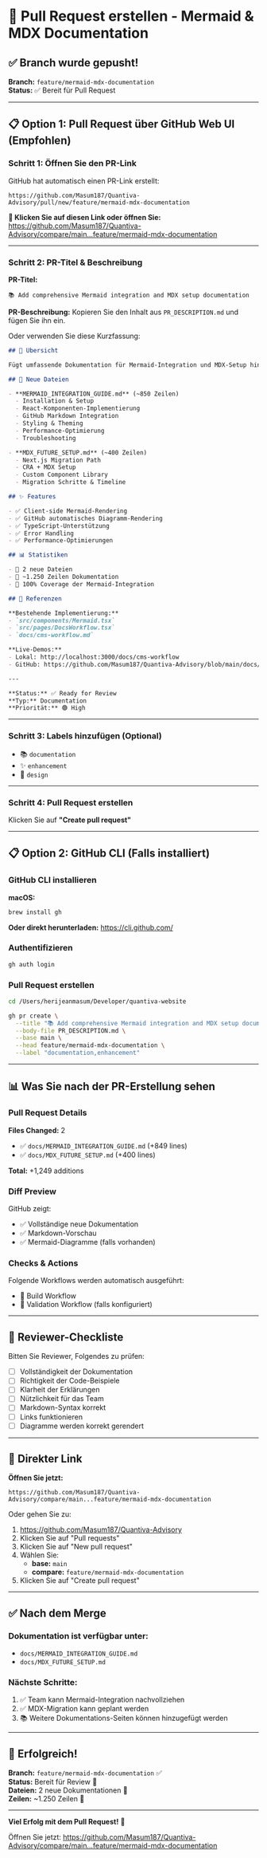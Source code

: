 # 🚀 Pull Request erstellen - Mermaid & MDX Documentation

## ✅ Branch wurde gepusht!

**Branch:** `feature/mermaid-mdx-documentation`  
**Status:** ✅ Bereit für Pull Request

---

## 📋 Option 1: Pull Request über GitHub Web UI (Empfohlen)

### Schritt 1: Öffnen Sie den PR-Link

GitHub hat automatisch einen PR-Link erstellt:

```
https://github.com/Masum187/Quantiva-Advisory/pull/new/feature/mermaid-mdx-documentation
```

**🔗 Klicken Sie auf diesen Link oder öffnen Sie:**
https://github.com/Masum187/Quantiva-Advisory/compare/main...feature/mermaid-mdx-documentation

---

### Schritt 2: PR-Titel & Beschreibung

**PR-Titel:**
```
📚 Add comprehensive Mermaid integration and MDX setup documentation
```

**PR-Beschreibung:**
Kopieren Sie den Inhalt aus `PR_DESCRIPTION.md` und fügen Sie ihn ein.

Oder verwenden Sie diese Kurzfassung:

```markdown
## 🎯 Übersicht

Fügt umfassende Dokumentation für Mermaid-Integration und MDX-Setup hinzu.

## 📄 Neue Dateien

- **MERMAID_INTEGRATION_GUIDE.md** (~850 Zeilen)
  - Installation & Setup
  - React-Komponenten-Implementierung
  - GitHub Markdown Integration
  - Styling & Theming
  - Performance-Optimierung
  - Troubleshooting

- **MDX_FUTURE_SETUP.md** (~400 Zeilen)
  - Next.js Migration Path
  - CRA + MDX Setup
  - Custom Component Library
  - Migration Schritte & Timeline

## ✨ Features

- ✅ Client-side Mermaid-Rendering
- ✅ GitHub automatisches Diagramm-Rendering
- ✅ TypeScript-Unterstützung
- ✅ Error Handling
- ✅ Performance-Optimierungen

## 📊 Statistiken

- 📄 2 neue Dateien
- 📝 ~1.250 Zeilen Dokumentation
- 🎯 100% Coverage der Mermaid-Integration

## 🔗 Referenzen

**Bestehende Implementierung:**
- `src/components/Mermaid.tsx`
- `src/pages/DocsWorkflow.tsx`
- `docs/cms-workflow.md`

**Live-Demos:**
- Lokal: http://localhost:3000/docs/cms-workflow
- GitHub: https://github.com/Masum187/Quantiva-Advisory/blob/main/docs/cms-workflow.md

---

**Status:** ✅ Ready for Review  
**Typ:** Documentation  
**Priorität:** 🟢 High
```

---

### Schritt 3: Labels hinzufügen (Optional)

- 📚 `documentation`
- ✨ `enhancement`
- 🎨 `design`

---

### Schritt 4: Pull Request erstellen

Klicken Sie auf **"Create pull request"**

---

## 📋 Option 2: GitHub CLI (Falls installiert)

### GitHub CLI installieren

**macOS:**
```bash
brew install gh
```

**Oder direkt herunterladen:**
https://cli.github.com/

### Authentifizieren

```bash
gh auth login
```

### Pull Request erstellen

```bash
cd /Users/herijeanmasum/Developer/quantiva-website

gh pr create \
  --title "📚 Add comprehensive Mermaid integration and MDX setup documentation" \
  --body-file PR_DESCRIPTION.md \
  --base main \
  --head feature/mermaid-mdx-documentation \
  --label "documentation,enhancement"
```

---

## 📊 Was Sie nach der PR-Erstellung sehen

### Pull Request Details

**Files Changed:** 2
- ✅ `docs/MERMAID_INTEGRATION_GUIDE.md` (+849 lines)
- ✅ `docs/MDX_FUTURE_SETUP.md` (+400 lines)

**Total:** +1,249 additions

### Diff Preview

GitHub zeigt:
- ✅ Vollständige neue Dokumentation
- ✅ Markdown-Vorschau
- ✅ Mermaid-Diagramme (falls vorhanden)

### Checks & Actions

Folgende Workflows werden automatisch ausgeführt:
- 🔄 Build Workflow
- 🔄 Validation Workflow (falls konfiguriert)

---

## 🎯 Reviewer-Checkliste

Bitten Sie Reviewer, Folgendes zu prüfen:

- [ ] Vollständigkeit der Dokumentation
- [ ] Richtigkeit der Code-Beispiele
- [ ] Klarheit der Erklärungen
- [ ] Nützlichkeit für das Team
- [ ] Markdown-Syntax korrekt
- [ ] Links funktionieren
- [ ] Diagramme werden korrekt gerendert

---

## 🔗 Direkter Link

**Öffnen Sie jetzt:**
```
https://github.com/Masum187/Quantiva-Advisory/compare/main...feature/mermaid-mdx-documentation
```

Oder gehen Sie zu:
1. https://github.com/Masum187/Quantiva-Advisory
2. Klicken Sie auf "Pull requests"
3. Klicken Sie auf "New pull request"
4. Wählen Sie:
   - **base:** `main`
   - **compare:** `feature/mermaid-mdx-documentation`
5. Klicken Sie auf "Create pull request"

---

## ✅ Nach dem Merge

### Dokumentation ist verfügbar unter:
- `docs/MERMAID_INTEGRATION_GUIDE.md`
- `docs/MDX_FUTURE_SETUP.md`

### Nächste Schritte:
1. ✅ Team kann Mermaid-Integration nachvollziehen
2. ✅ MDX-Migration kann geplant werden
3. 📚 Weitere Dokumentations-Seiten können hinzugefügt werden

---

## 🎊 Erfolgreich!

**Branch:** `feature/mermaid-mdx-documentation` ✅  
**Status:** Bereit für Review 🎯  
**Dateien:** 2 neue Dokumentationen 📄  
**Zeilen:** ~1.250 Zeilen 📝  

---

**Viel Erfolg mit dem Pull Request!** 🚀

Öffnen Sie jetzt: https://github.com/Masum187/Quantiva-Advisory/compare/main...feature/mermaid-mdx-documentation


